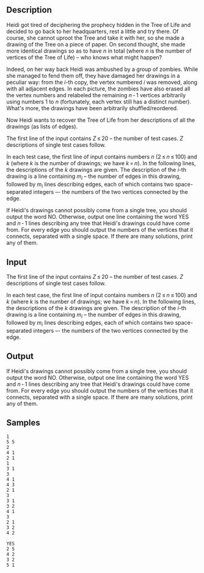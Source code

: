 ## Description

<div><p>Heidi got tired of deciphering the prophecy hidden in the Tree of Life and decided to go back to her headquarters, rest a little and try there. Of course, she cannot uproot the Tree and take it with her, so she made a drawing of the Tree on a piece of paper. On second thought, she made more identical drawings so as to have <span class="tex-span"><i>n</i></span> in total (where <span class="tex-span"><i>n</i></span> is the number of vertices of the Tree of Life) – who knows what might happen?</p><p>Indeed, on her way back Heidi was ambushed by a group of zombies. While she managed to fend them off, they have damaged her drawings in a peculiar way: from the <span class="tex-span"><i>i</i></span>-th copy, the vertex numbered <span class="tex-span"><i>i</i></span> was removed, along with all adjacent edges. In each picture, the zombies have also erased all the vertex numbers and relabeled the remaining <span class="tex-span"><i>n</i> - 1</span> vertices arbitrarily using numbers <span class="tex-span">1</span> to <span class="tex-span"><i>n</i></span> (fortunately, each vertex still has a distinct number). <span class="tex-font-style-it">What's more, the drawings have been arbitrarily shuffled/reordered.</span></p><p>Now Heidi wants to recover the Tree of Life from her descriptions of all the drawings (as lists of edges).</p></div><div class="input-specification"><p>The first line of the input contains <span class="tex-span"><i>Z</i> ≤ 20</span> – the number of test cases. <span class="tex-span"><i>Z</i></span> descriptions of single test cases follow.</p><p>In each test case, the first line of input contains numbers <span class="tex-span"><i>n</i></span> (<span class="tex-span">2 ≤ <i>n</i> ≤ 100</span>) and <span class="tex-span"><i>k</i></span> (where <span class="tex-span"><i>k</i></span> is the number of drawings; we have <span class="tex-span"><i>k</i> = <i>n</i></span>). In the following lines, the descriptions of the <span class="tex-span"><i>k</i></span> drawings are given. The description of the <span class="tex-span"><i>i</i></span>-th drawing is a line containing <span class="tex-span"><i>m</i><sub class="lower-index"><i>i</i></sub></span> – the number of edges in this drawing, followed by <span class="tex-span"><i>m</i><sub class="lower-index"><i>i</i></sub></span> lines describing edges, each of which contains two space-separated integers –- the numbers of the two vertices connected by the edge.</p></div><div class="output-specification"><p>If Heidi's drawings cannot possibly come from a single tree, you should output the word <span class="tex-font-style-tt">NO</span>. Otherwise, output one line containing the word <span class="tex-font-style-tt">YES</span> and <span class="tex-span"><i>n</i> - 1</span> lines describing any tree that Heidi's drawings could have come from. For every edge you should output the numbers of the vertices that it connects, separated with a single space. If there are many solutions, print any of them.</p></div>

## Input

<p>The first line of the input contains <span class="tex-span"><i>Z</i> ≤ 20</span> – the number of test cases. <span class="tex-span"><i>Z</i></span> descriptions of single test cases follow.</p><p>In each test case, the first line of input contains numbers <span class="tex-span"><i>n</i></span> (<span class="tex-span">2 ≤ <i>n</i> ≤ 100</span>) and <span class="tex-span"><i>k</i></span> (where <span class="tex-span"><i>k</i></span> is the number of drawings; we have <span class="tex-span"><i>k</i> = <i>n</i></span>). In the following lines, the descriptions of the <span class="tex-span"><i>k</i></span> drawings are given. The description of the <span class="tex-span"><i>i</i></span>-th drawing is a line containing <span class="tex-span"><i>m</i><sub class="lower-index"><i>i</i></sub></span> – the number of edges in this drawing, followed by <span class="tex-span"><i>m</i><sub class="lower-index"><i>i</i></sub></span> lines describing edges, each of which contains two space-separated integers –- the numbers of the two vertices connected by the edge.</p>

## Output

<p>If Heidi's drawings cannot possibly come from a single tree, you should output the word <span class="tex-font-style-tt">NO</span>. Otherwise, output one line containing the word <span class="tex-font-style-tt">YES</span> and <span class="tex-span"><i>n</i> - 1</span> lines describing any tree that Heidi's drawings could have come from. For every edge you should output the numbers of the vertices that it connects, separated with a single space. If there are many solutions, print any of them.</p>

## Samples

```input1
1
5 5
2
4 1
2 1
1
3 1
3
4 1
4 3
2 1
3
3 1
3 2
4 1
3
2 1
3 2
4 2

```

```output1
YES
2 5
4 2
3 2
5 1

```



